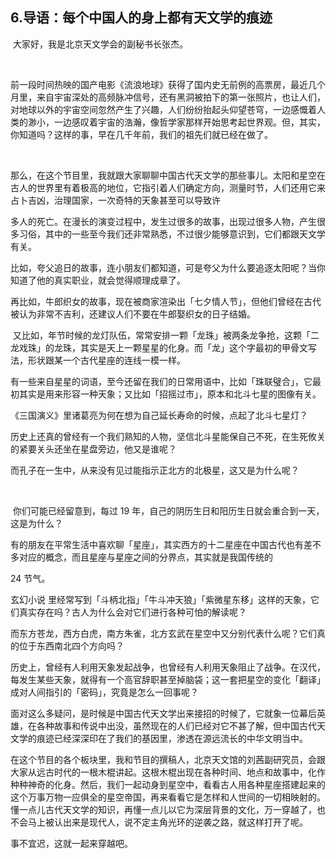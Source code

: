 ## 6.导语：每个中国人的身上都有天文学的痕迹
 大家好，我是北京天文学会的副秘书长张杰。 


  


前一段时间热映的国产电影《流浪地球》获得了国内史无前例的高票房，最近几个月里，来自宇宙深处的高频脉冲信号，还有黑洞被拍下的第一张照片，也让人们，对地球以外的宇宙空间忽然产生了兴趣，人们纷纷抬起头仰望苍穹，一边感慨着人类的渺小，一边感叹着宇宙的浩瀚，像哲学家那样开始思考起世界观。但，其实，你知道吗？这样的事，早在几千年前，我们的祖先们就已经在做了。 


  


那么，在这个节目里，我就跟大家聊聊中国古代天文学的那些事儿。太阳和星空在古人的世界里有着极高的地位，它指引着人们确定方向，测量时节，人们还用它来占卜吉凶，治理国家，一次奇特的天象甚至可以导致许  

多人的死亡。在漫长的演变过程中，发生过很多的故事，出现过很多人物，产生很多习俗，其中的一些至今我们还非常熟悉，不过很少能够意识到，它们都跟天文学有关。 


比如，夸父追日的故事，连小朋友们都知道，可是夸父为什么要追逐太阳呢？当你知道了他的真实职业，就会觉得顺理成章了。 


再比如，牛郎织女的故事，现在被商家渲染出「七夕情人节」，但他们曾经在古代被认为非常不吉利，还建议人们不要在牛郎娶织女的日子结婚。 


 又比如，年节时候的龙灯队伍，常常安排一颗「龙珠」被两条龙争抢，这颗「二龙戏珠」的龙珠，其实是天上一颗星星的化身。而「龙」这个字最初的甲骨文写法，形状跟某一个古代星座的连线一模一样。 


有一些来自星星的词语，至今还留在我们的日常用语中，比如「珠联璧合」，它最初其实是用来形容一种天象；又比如「招摇过市」，原本和北斗七星的图像有关。 


《三国演义》里诸葛亮为何在想为自己延长寿命的时候，点起了北斗七星灯？ 


历史上还真的曾经有一个我们熟知的人物，坚信北斗星能保自己不死，在生死攸关的紧要关头还坐在星盘旁边，他又是谁呢？ 


而孔子在一生中，从来没有见过能指示正北方的北极星，这又是为什么呢？  

 


 你们可能已经留意到，每过 19 年，自己的阴历生日和阳历生日就会重合到一天，这是为什么？ 


有的朋友在平常生活中喜欢聊「星座」，其实西方的十二星座在中国古代也有差不多对应的概念，而且星座与星座之间的分界点，其实就是我国传统的  

24 节气。 


玄幻小说 里经常写到「斗柄北指」「牛斗冲天狼」「紫微星东移」这样的天象，它们真实存在吗？古人为什么会对它们进行各种可怕的解读呢？ 


而东方苍龙，西方白虎，南方朱雀，北方玄武在星空中又分别代表什么呢？它们真的位于东西南北四个方向吗？ 


历史上，曾经有人利用天象发起战争，也曾经有人利用天象阻止了战争。在汉代，每发生某些天象，就得有一个高官辞职甚至掉脑袋；这一套把星空的变化「翻译」成对人间指引的「密码」，究竟是怎么一回事呢？ 


面对这么多疑问，是时候是中国古代天文学出来接招的时候了，它就象一位幕后英雄，在各种故事和传说中出没，虽然现在的人们已经对它不甚了解，但中国古代天文学的痕迹已经深深印在了我们的基因里，渗透在源远流长的中华文明当中。 


在这个节目的各个板块里，我和节目的撰稿人，北京天文馆的刘茜副研究员，会跟大家从远古时代的一根木棍讲起。这根木棍出现在各种时间、地点和故事中，化作种种神奇的化身。然后，我们一起动身到星空中，看看古人用各种星座搭建起来的这个万事万物一应俱全的星空帝国，再来看看它是怎样和人世间的一切相映射的。懂一点儿古代天文学的知识，再懂一点儿以它为深层背景的文化，万一穿越了，也不会马上被认出来是现代人，说不定主角光环的逆袭之路，就这样打开了呢。 


事不宜迟，这就一起来穿越吧。  

